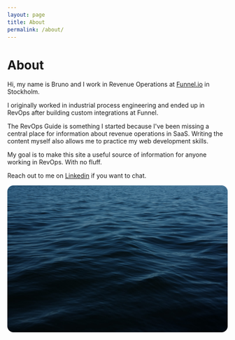 ```yaml
---
layout: page
title: About
permalink: /about/
---
```

# About
Hi,
my name is Bruno and I work in Revenue Operations at [Funnel.io](https://funnel.io/) in Stockholm.

I originally worked in industrial process engineering and ended up in RevOps after building custom integrations at Funnel. 

The RevOps Guide is something I started because I've been missing a central place for information about revenue operations in SaaS. 
Writing the content myself also allows me to practice my web development skills. 

My goal is to make this site a useful source of information for anyone working in RevOps. 
With no fluff.

Reach out to me on [Linkedin](https://www.linkedin.com/in/bruno-petersen/) if you want to chat.

![ocean](/assets/img/ocn.png)


